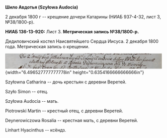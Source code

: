 **Шило Авдотья (Szyłowa Audocia)**

2 декабря 1800 г -- крещение дочери Катарины (НИАБ 937-4-32, лист 3,
№38/1800-р).

**НИАБ 136-13-920:** Лист 3. **Метрическая запись №38/1800-р.**

Дедиловичский костел Наисвятейшего Сердца Иисуса. 2 декабря 1800 года.
Метрическая запись о крещении.

![](./media/8cd603d06c7edc8cc6ee62ff429b03730c76f9e1.png){width="6.496527777777778in"
height="0.6354166666666666in"}

Szyłowna Catharina -- дочь крестьян с деревни Веретей.

Szyło Simon -- отец.

Szyłowa Audocia -- мать.

Piotrowski Martin -- крестный отец, с деревни Веретей.

Deynerowiczowa Rosalia -- крестная мать, с деревни Веретей.

Linhart Hyacinthus -- ксёндз.
